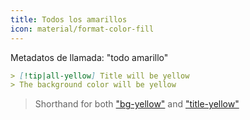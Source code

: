 ```yaml
---
title: Todos los amarillos
icon: material/format-color-fill
---
```


Metadatos de llamada: "todo amarillo"

```md
> [!tip|all-yellow] Title will be yellow
> The background color will be yellow
```
> Shorthand for both ["bg-yellow"](../bg-styling/page-9.md) and ["title-yellow"](../title-styling/page-9.md)